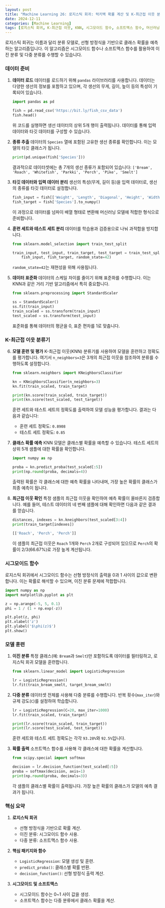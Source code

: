 ```yaml
---
layout: post
title: "Machine Learning 26: 로지스틱 회귀: 럭키백 확률 계산 및 K-최근접 이웃 분류기"
date: 2024-12-11
categories: [Machine Learning]
tags: [로지스틱 회귀, K-최근접 이웃, KNN, 시그모이드 함수, 소프트맥스 함수, 머신러닝, 분류 문제, 파이썬, 데이터 분석]
---
```



로지스틱 회귀는 이름과 달리 분류 모델로, 선형 방정식을 기반으로 클래스 확률을 예측하는 알고리즘입니다. 이 알고리즘은 시그모이드 함수나 소프트맥스 함수를 활용하여 이진 분류 및 다중 분류를 수행할 수 있습니다.


### 데이터 준비

1. **데이터 로드**
   데이터를 로드하기 위해 `pandas` 라이브러리를 사용합니다. 데이터는 다양한 생선의 정보를 포함하고 있으며, 각 생선의 무게, 길이, 높이 등의 특성이 기록되어 있습니다.
   ```python
   import pandas as pd

   fish = pd.read_csv('https://bit.ly/fish_csv_data')
   fish.head()
   ```
   위 코드를 실행하면 생선 데이터의 상위 5개 행이 출력됩니다. 데이터를 통해 입력 데이터와 타깃 데이터를 구성할 수 있습니다.

2. **종류 추출**
   데이터의 `Species` 열에 포함된 고유한 생선 종류를 확인합니다. 이는 모델의 타깃 클래스가 됩니다.
   ```python
   print(pd.unique(fish['Species']))
   ```
   결과적으로 데이터셋에는 총 7개의 생선 종류가 포함되어 있습니다:
   `['Bream', 'Roach', 'Whitefish', 'Parkki', 'Perch', 'Pike', 'Smelt']`

3. **타깃 데이터와 입력 데이터 분리**
   생선의 특성(무게, 길이 등)을 입력 데이터로, 생선의 종류를 타깃 데이터로 설정합니다.
   ```python
   fish_input = fish[['Weight', 'Length', 'Diagonal', 'Height', 'Width']].to_numpy()
   fish_target = fish['Species'].to_numpy()
   ```
   이 과정으로 데이터를 넘파이 배열 형태로 변환해 머신러닝 모델에 적합한 형식으로 준비합니다.

4. **훈련 세트와 테스트 세트 분리**
   데이터를 학습용과 검증용으로 나눠 과적합을 방지합니다.
   ```python
   from sklearn.model_selection import train_test_split

   train_input, test_input, train_target, test_target = train_test_split(
       fish_input, fish_target, random_state=42)
   ```
   `random_state=42`는 재현성을 위해 사용됩니다.

5. **데이터 표준화**
   데이터의 스케일 차이를 줄이기 위해 표준화를 수행합니다. 이는 KNN과 같은 거리 기반 알고리즘에서 특히 중요합니다.
   ```python
   from sklearn.preprocessing import StandardScaler

   ss = StandardScaler()
   ss.fit(train_input)
   train_scaled = ss.transform(train_input)
   test_scaled = ss.transform(test_input)
   ```
   표준화를 통해 데이터의 평균을 0, 표준 편차를 1로 맞춥니다.

### K-최근접 이웃 분류기

6. **모델 훈련 및 평가**
   K-최근접 이웃(KNN) 분류기를 사용하여 모델을 훈련하고 정확도를 평가합니다. 여기서 `n_neighbors=3`은 3개의 최근접 이웃을 참조하여 분류를 수행하도록 설정합니다.
   ```python
   from sklearn.neighbors import KNeighborsClassifier

   kn = KNeighborsClassifier(n_neighbors=3)
   kn.fit(train_scaled, train_target)

   print(kn.score(train_scaled, train_target))
   print(kn.score(test_scaled, test_target))
   ```
   훈련 세트와 테스트 세트의 정확도를 출력하여 모델 성능을 평가합니다. 결과는 다음과 같습니다:
   - 훈련 세트 정확도: `0.8908`
   - 테스트 세트 정확도: `0.85`

7. **클래스 확률 예측**
   KNN 모델은 클래스별 확률을 예측할 수 있습니다. 테스트 세트의 상위 5개 샘플에 대한 확률을 확인합니다.
   ```python
   import numpy as np

   proba = kn.predict_proba(test_scaled[:5])
   print(np.round(proba, decimals=4))
   ```
   출력된 확률은 각 클래스에 대한 예측 확률을 나타내며, 가장 높은 확률의 클래스가 최종 예측이 됩니다.

8. **최근접 이웃 확인**
   특정 샘플의 최근접 이웃을 확인하여 예측 확률이 올바른지 검증합니다. 예를 들어, 테스트 데이터의 네 번째 샘플에 대해 확인하면 다음과 같은 결과를 얻습니다.
   ```python
   distances, indexes = kn.kneighbors(test_scaled[3:4])
   print(train_target[indexes])
   ```
   ```python
   [['Roach', 'Perch', 'Perch']]
   ```
   이 샘플의 최근접 이웃은 `Roach` 1개와 `Perch` 2개로 구성되어 있으므로 `Perch`의 확률이 2/3(66.67%)로 가장 높게 계산됩니다.


### 시그모이드 함수
로지스틱 회귀에서 시그모이드 함수는 선형 방정식의 출력을 0과 1 사이의 값으로 변환합니다. 이는 확률로 해석할 수 있으며, 이진 분류 문제에 적합합니다.

```python
import numpy as np
import matplotlib.pyplot as plt

z = np.arange(-5, 5, 0.1)
phi = 1 / (1 + np.exp(-z))

plt.plot(z, phi)
plt.xlabel('z')
plt.ylabel('$\phi(z)$')
plt.show()
```

### 모델 훈련

1. **이진 분류**
   특정 클래스(예: `Bream`과 `Smelt`)만 포함하도록 데이터를 필터링하고, 로지스틱 회귀 모델을 훈련합니다.
   ```python
   from sklearn.linear_model import LogisticRegression

   lr = LogisticRegression()
   lr.fit(train_bream_smelt, target_bream_smelt)
   ```

2. **다중 분류**
   데이터셋 전체를 사용해 다중 분류를 수행합니다. 반복 횟수(`max_iter`)와 규제 강도(`C`)를 설정하여 학습합니다.
   ```python
   lr = LogisticRegression(C=20, max_iter=1000)
   lr.fit(train_scaled, train_target)

   print(lr.score(train_scaled, train_target))
   print(lr.score(test_scaled, test_target))
   ```
   훈련 세트와 테스트 세트 정확도는 각각 `93.28%`와 `92.5%`입니다.

3. **확률 출력**
   소프트맥스 함수를 사용해 각 클래스에 대한 확률을 계산합니다.
   ```python
   from scipy.special import softmax

   decision = lr.decision_function(test_scaled[:5])
   proba = softmax(decision, axis=1)
   print(np.round(proba, decimals=3))
   ```
   각 샘플의 클래스별 확률이 출력됩니다. 가장 높은 확률의 클래스가 모델의 예측 결과가 됩니다.


### 핵심 요약

1. **로지스틱 회귀**
   - 선형 방정식을 기반으로 확률 계산.
   - 이진 분류: 시그모이드 함수 사용.
   - 다중 분류: 소프트맥스 함수 사용.

2. **핵심 패키지와 함수**
   - `LogisticRegression`: 모델 생성 및 훈련.
   - `predict_proba()`: 클래스별 확률 반환.
   - `decision_function()`: 선형 방정식 출력 계산.

3. **시그모이드 및 소프트맥스**
   - 시그모이드 함수는 0~1 사이 값을 생성.
   - 소프트맥스 함수는 다중 분류에서 클래스 확률을 계산.

